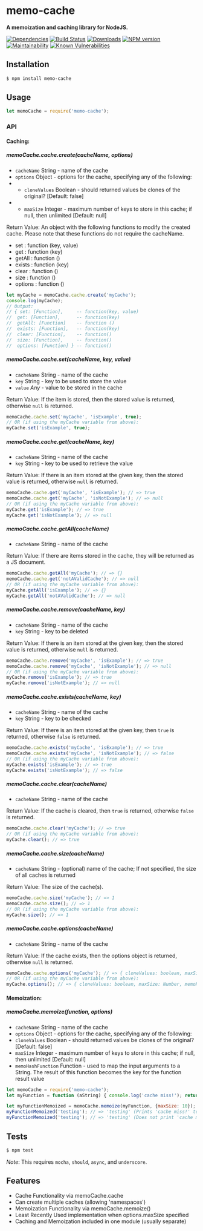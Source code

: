 # memo-cache 

**A memoization and caching library for NodeJS.**

[![Dependencies](https://img.shields.io/david/mrodrig/memo-cache.svg?style=flat-square)](https://www.npmjs.org/package/memo-cache)
[![Build Status](https://travis-ci.org/mrodrig/memo-cache.svg?branch=master)](https://travis-ci.org/mrodrig/memo-cache)
[![Downloads](http://img.shields.io/npm/dm/memo-cache.svg)](https://www.npmjs.org/package/memo-cache)
[![NPM version](https://img.shields.io/npm/v/memo-cache.svg)](https://www.npmjs.org/package/memo-cache)
[![Maintainability](https://api.codeclimate.com/v1/badges/dda802b0e83fec47aa95/maintainability)](https://codeclimate.com/github/mrodrig/memo-cache/maintainability)
[![Known Vulnerabilities](https://snyk.io/test/npm/memo-cache/badge.svg)](https://snyk.io/test/npm/memo-cache)


## Installation

```bash
$ npm install memo-cache
```

## Usage

```javascript
let memoCache = require('memo-cache');
```

### API

#### Caching:
##### memoCache.cache.create(cacheName, options)
* ```cacheName``` String - name of the cache
* ```options``` Object - options for the cache, specifying any of the following:
* * ```cloneValues``` Boolean - should returned values be clones of the original? [Default: false]
* * ```maxSize``` Integer - maximum number of keys to store in this cache; if null, then unlimited [Default: null]

Return Value: An object with the following functions to modify the created cache.  Please note that these functions do not require the cacheName.
* set     : function (key, value)
* get     : function (key)
* getAll  : function ()
* exists  : function (key)
* clear   : function ()
* size    : function ()
* options : function ()

```javascript
let myCache = memoCache.cache.create('myCache');
console.log(myCache);
// Output:
// { set: [Function],     -- function(key, value)
//  get: [Function],      -- function(key)
//  getAll: [Function]    -- function ()
//  exists: [Function],   -- function(key)
//  clear: [Function],    -- function()
//  size: [Function],     -- function()
//  options: [Function] } -- function()
```

##### memoCache.cache.set(cacheName, key, value)
* ```cacheName``` String - name of the cache
* ```key``` String - key to be used to store the value
* ```value``` _Any_ - value to be stored in the cache

Return Value: If the item is stored, then the stored value is returned, otherwise ```null``` is returned.

```javascript
memoCache.cache.set('myCache', 'isExample', true);
// OR (if using the myCache variable from above):
myCache.set('isExample', true);
```

##### memoCache.cache.get(cacheName, key)
* ```cacheName``` String - name of the cache
* ```key``` String - key to be used to retrieve the value

Return Value: If there is an item stored at the given key, then the stored value is returned, otherwise ```null``` is returned.

```javascript
memoCache.cache.get('myCache', 'isExample'); // => true
memoCache.cache.get('myCache', 'isNotExample'); // => null
// OR (if using the myCache variable from above):
myCache.get('isExample'); // => true
myCache.get('isNotExample'); // => null
```

##### memoCache.cache.getAll(cacheName)
* ```cacheName``` String - name of the cache

Return Value: If there are items stored in the cache, they will be returned as a JS document.

```javascript
memoCache.cache.getAll('myCache'); // => {}
memoCache.cache.get('notAValidCache'); // => null
// OR (if using the myCache variable from above):
myCache.getAll('isExample'); // => {}
myCache.getAll('notAValidCache'); // => null
```

##### memoCache.cache.remove(cacheName, key)
* ```cacheName``` String - name of the cache
* ```key``` String - key to be deleted

Return Value: If there is an item stored at the given key, then the stored value is returned, otherwise ```null``` is returned.

```javascript
memoCache.cache.remove('myCache', 'isExample'); // => true
memoCache.cache.remove('myCache', 'isNotExample'); // => null
// OR (if using the myCache variable from above):
myCache.remove('isExample'); // => true
myCache.remove('isNotExample'); // => null
```

##### memoCache.cache.exists(cacheName, key)
* ```cacheName``` String - name of the cache
* ```key``` String - key to be checked

Return Value: If there is an item stored at the given key, then ```true``` is returned, otherwise ```false``` is returned.

```javascript
memoCache.cache.exists('myCache', 'isExample'); // => true
memoCache.cache.exists('myCache', 'isNotExample'); // => false
// OR (if using the myCache variable from above):
myCache.exists('isExample'); // => true
myCache.exists('isNotExample'); // => false
```

##### memoCache.cache.clear(cacheName)
* ```cacheName``` String - name of the cache

Return Value: If the cache is cleared, then ```true``` is returned, otherwise ```false``` is returned.

```javascript
memoCache.cache.clear('myCache'); // => true
// OR (if using the myCache variable from above):
myCache.clear(); // => true
```

##### memoCache.cache.size(cacheName)
* ```cacheName``` String - (optional) name of the cache; If not specified, the size of all caches is returned

Return Value: The size of the cache(s).

```javascript
memoCache.cache.size('myCache'); // => 1
memoCache.cache.size(); // => 1 
// OR (if using the myCache variable from above):
myCache.size(); // => 1
```

##### memoCache.cache.options(cacheName)
* ```cacheName``` String - name of the cache

Return Value: If the cache exists, then the options object is returned, otherwise ```null``` is returned.

```javascript
memoCache.cache.options('myCache'); // => { cloneValues: boolean, maxSize: Number, memoHashFunction: Function }
// OR (if using the myCache variable from above):
myCache.options(); // => { cloneValues: boolean, maxSize: Number, memoHashFunction: Function }
```

#### Memoization:
##### memoCache.memoize(function, options)
* ```cacheName``` String - name of the cache
* ```options``` Object - options for the cache, specifying any of the following:
 * ```cloneValues``` Boolean - should returned values be clones of the original? [Default: false]
 * ```maxSize``` Integer - maximum number of keys to store in this cache; if null, then unlimited [Default: null]
 * ```memoHashFunction``` Function - used to map the input arguments to a String. The result of this function becomes the key for the function result value

```javascript
let memoCache = require('memo-cache');
let myFunction = function (aString) { console.log('cache miss!'); return aString; };

let myFunctionMemoized = memoCache.memoize(myFunction, {maxSize: 10});
myFunctionMemoized('testing'); // => 'testing' (Prints 'cache miss!' to the console)
myFunctionMemoized('testing'); // => 'testing' (Does not print 'cache miss!')
```

## Tests

```bash
$ npm test
```

_Note_: This requires `mocha`, `should`, `async`, and `underscore`.

## Features

- Cache Functionality via memoCache.cache
- Can create multiple caches (allowing 'namespaces')
- Memoization Functionality via memoCache.memoize()
- Least Recently Used implementation when options.maxSize specified
- Caching and Memoization included in one module (usually separate)
